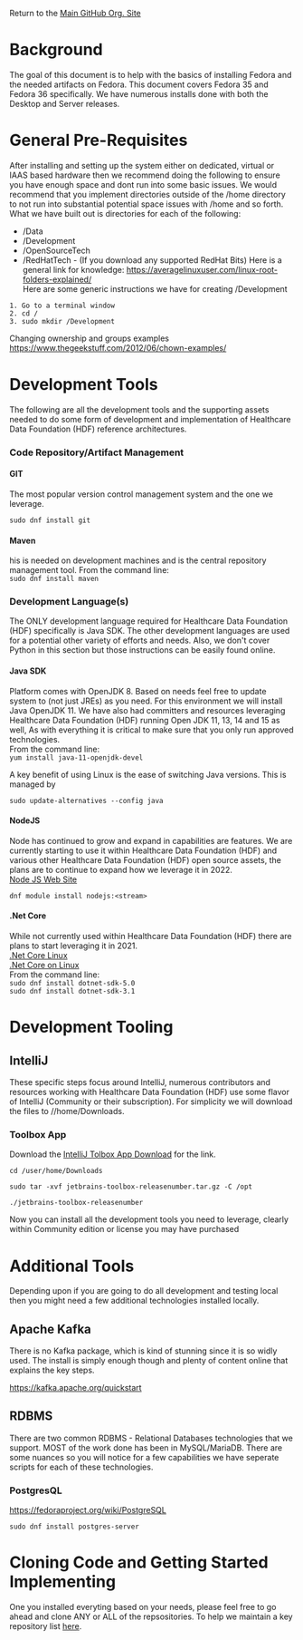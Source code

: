 Return to the <a href="https://github.com/Project-Herophilus" target="_blank">Main GitHub Org. Site</a>

# Background
The goal of this document is to help with the basics of installing Fedora and the needed artifacts 
on Fedora. This document covers Fedora 35 and Fedora 36 specifically. We have numerous installs done with both the 
Desktop and Server releases.

# General Pre-Requisites
After installing and setting up the system either on dedicated, virtual or IAAS based hardware then
we recommend doing the following to ensure you have enough space and dont run into some basic issues.
We would recommend that you implement directories outside of the /home directory to not run into substantial 
potential space issues with /home and so forth.
What we have built out is directories for each of the following:
- /Data
- /Development
- /OpenSourceTech
- /RedHatTech - (If you download any supported RedHat Bits)
  Here is a general link for knowledge: https://averagelinuxuser.com/linux-root-folders-explained/ <br/>
  Here are some generic instructions we have for creating /Development
```
1. Go to a terminal window
2. cd /
3. sudo mkdir /Development
```
Changing ownership and groups examples https://www.thegeekstuff.com/2012/06/chown-examples/

# Development Tools
The following are all the development tools and the supporting assets needed to do some form of development and
implementation of Healthcare Data Foundation (HDF) reference architectures.

### Code Repository/Artifact Management

#### GIT
The most popular version control management system and the one we leverage.

```
sudo dnf install git
```

#### Maven
his is needed on development machines and is the central repository management tool.
From the command line: <br>
```sudo dnf install maven```

### Development Language(s)

The ONLY development language required for Healthcare Data Foundation (HDF) specifically is Java SDK. The other development
languages are used for a potential other variety of efforts and needs. Also, we don't cover Python in this section but those
instructions can be easily found online.

#### Java SDK

Platform comes with OpenJDK 8. Based on needs feel free to update system to (not just JREs) as you need.
For this environment we will install Java OpenJDK 11. We have also had committers and resources leveraging
Healthcare Data Foundation (HDF) running Open JDK 11, 13, 14 and 15 as well, As with everything it is critical to make sure
that you only run approved technologies. <br>
From the command line:<br>
```yum install java-11-openjdk-devel```

A key benefit of using Linux is the ease of switching Java versions. This is managed by <br>
```
sudo update-alternatives --config java
```
#### NodeJS
Node has continued to grow and expand in capabilities are features. We are currently starting to
use it within Healthcare Data Foundation (HDF) and various other Healthcare Data Foundation (HDF) open source assets, the plans are to continue to expand
how we leverage it in 2022.<br/>
<a href="https://nodejs.org/en/" target="_blank">Node JS Web Site</a><br>
```
dnf module install nodejs:<stream>
```

#### .Net Core
While not currently used within Healthcare Data Foundation (HDF) there are plans to start leveraging it in 2021.<br/>
<a href="https://docs.microsoft.com/en-us/dotnet/core/install/linux" target="_blank">.Net Core Linux</a><br>
<a href="https://docs.microsoft.com/en-us/dotnet/core/install/linux-rhel" target="_blank">.Net Core on Linux</a><br>
From the command line: <br>
```sudo dnf install dotnet-sdk-5.0``` <br/>
```sudo dnf install dotnet-sdk-3.1```

# Development Tooling

## IntelliJ
These specific steps focus around IntelliJ, numerous contributors and resources working with Healthcare Data Foundation (HDF) use some
flavor of IntelliJ (Community or their subscription). For simplicity we will download the files to /<username>/home/Downloads.

### Toolbox App
Download the <a href="http://www.jetbrains.com/toolboxapp" target="_blank">IntelliJ Tolbox App Download</a> for the link.<br>
```
cd /user/home/Downloads
``` 
```
sudo tar -xvf jetbrains-toolbox-releasenumber.tar.gz -C /opt
``` 
```
./jetbrains-toolbox-releasenumber
``` 

Now you can install all the development tools you need to leverage, clearly within Community edition or license you may have purchased

# Additional Tools
Depending upon if you are going to do all development and testing local then you might need a few additional
technologies installed locally.

## Apache Kafka
There is no Kafka package, which is kind of stunning since it is so widly used. The install is simply enough
though and plenty of content online that explains the key steps.

https://kafka.apache.org/quickstart

## RDBMS
There are two common RDBMS - Relational Databases technologies that we support. MOST of the work
done has been in MySQL/MariaDB. There are some nuances so you will notice for a few capabilities we
have seperate scripts for each of these technologies.

### PostgresQL
https://fedoraproject.org/wiki/PostgreSQL
```
sudo dnf install postgres-server
```

# Cloning Code and Getting Started Implementing
One you installed everyting based on your needs, please feel free to go ahead and clone ANY or ALL
of the repsositories. To help we maintain a key repository list [here](CodeRepositories.md).
